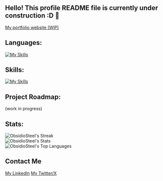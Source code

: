 ## Hello! This profile README file is currently under construction :D 🚧

[My portfolio website (WIP)](https://obsidiosteel.github.io/Portfolio-Website/)

## Languages:
[![My Skills](https://skillicons.dev/icons?i=py,java,html)](https://skillicons.dev)

## Skills:
[![My Skills](https://skillicons.dev/icons?i=blender,github,vscode,notion)](https://skillicons.dev)

## Project Roadmap:
(work in progress)

## Stats:
![ObsidioSteel's Streak](https://github-readme-streak-stats.herokuapp.com/?user=ObsidioSteel&theme=vue-dark&hide_border=true)
<br>
![ObsidioSteel's Stats](https://github-readme-stats.vercel.app/api?username=ObsidioSteel&theme=vue-dark&show_icons=true&hide_border=true&count_private=true)
<br>
![ObsidioSteel's Top Languages](https://github-readme-stats.vercel.app/api/top-langs/?username=ObsidioSteel&theme=vue-dark&show_icons=true&hide_border=true&layout=compact)

## Contact Me
[My LinkedIn](https://www.linkedin.com/in/shaheedheadley/)
[My Twitter/X](https://x.com/ObsidioSteel)
